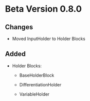 # Beta Version 0.8.0

## Changes

* Moved InputHolder to Holder Blocks

## Added

* Holder Blocks:

  * BaseHolderBlock

  * DifferentiationHolder

  * VariableHolder
